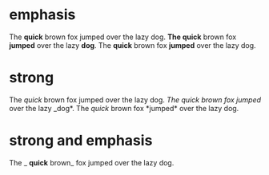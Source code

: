 # emphasis

The **quick** brown fox jumped over the lazy dog.
**The quick** brown fox **jumped** over the lazy **dog**.
The **quick** brown fox **jumped** over the lazy dog.

# strong

The _quick_ brown fox jumped over the lazy dog.
_The quick brown fox jumped_ over the lazy \_dog*.
The *quick* brown fox *jumped\* over the lazy dog.

# strong and emphasis

The _ **quick** brown_ fox jumped over the lazy dog.

